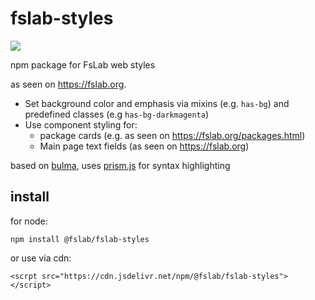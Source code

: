 # fslab-styles

![](https://img.shields.io/npm/v/@fslab/fslab-styles)

npm package for FsLab web styles

as seen on https://fslab.org.

- Set background color and emphasis via mixins (e.g. `has-bg`) and predefined classes (e.g `has-bg-darkmagenta`)
- Use component styling for:
  - package cards (e.g. as seen on https://fslab.org/packages.html)
  - Main page text fields (as seen on https://fslab.org)

based on [bulma](https://bulma.io/), uses [prism.js](https://prismjs.com/download.html#themes=prism-twilight&languages=clike+fsharp) for syntax highlighting

## install

for node:

`npm install @fslab/fslab-styles`

or use via cdn: 

`<scrpt src="https://cdn.jsdelivr.net/npm/@fslab/fslab-styles"></script>`
